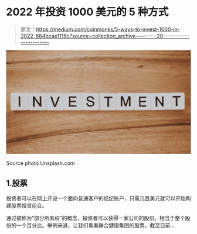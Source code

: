 # 2022 年投资 1000 美元的 5 种方式

> 原文：<https://medium.com/coinmonks/5-ways-to-invest-1000-in-2022-664bcae1116c?source=collection_archive---------20----------------------->

![](img/0b97f56cea3f63b472a89b7202a7a467.png)

Source photo Unsplash.com

## 1.股票

投资者可以在网上开设一个面向普通客户的经纪账户，只需几百美元就可以开始构建股票投资组合。

通过被称为“部分所有权”的概念，投资者可以获得一家公司的股份，相当于整个股份的一个百分比。举例来说，让我们看看联合健康集团的股票。截至目前…
